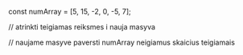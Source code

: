 const numArray = [5, 15, -2, 0, -5, 7];

// atrinkti teigiamas reiksmes i nauja masyva

// naujame masyve paversti numArray neigiamus skaicius teigiamais
